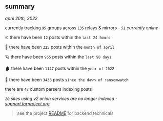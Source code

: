 
## summary
_april 20th, 2022_

currently tracking `95` groups across `135` relays & mirrors - _`51` currently online_

⏲ there have been `12` posts within the `last 24 hours`

🦈 there have been `225` posts within the `month of april`

🪐 there have been `955` posts within the `last 90 days`

🏚 there have been `1147` posts within the `year of 2022`

🦕 there have been `3433` posts `since the dawn of ransomwatch`

there are `47` custom parsers indexing posts

_`20` sites using v2 onion services are no longer indexed - [support.torproject.org](https://support.torproject.org/onionservices/v2-deprecation/)_

> see the project [README](https://github.com/thetanz/ransomwatch#ransomwatch--) for backend technicals
